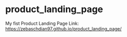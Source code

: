 # product_landing_page
My fist Product Landing Page
Link: https://zebaschdian97.github.io/product_landing_page/
